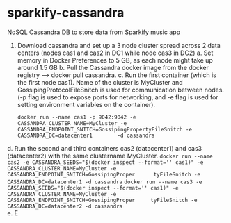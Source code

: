 # sparkify-cassandra
 NoSQL Cassandra DB to store data from Sparkify music app

1. Download cassandra and set up a 3 node cluster spread across 2 data centers (nodes cas1 and cas2 in DC1 while node cas3 in DC2) 
  a. Set memory in Docker Preferences to 5 GB, as each node might take up around 1.5 GB
  b. Pull the Cassandra docker image from the docker registry --> docker pull cassandra. 
  c. Run the first container (which is the first node cas1). Name of the cluster is MyCluster and GossipingProtocolFileSnitch is used for communication between          nodes. (-p flag is used to expose ports for networking, and -e flag is used for setting environment variables on the container). 
     ```
     docker run --name cas1 -p 9042:9042 -e CASSANDRA_CLUSTER_NAME=MyCluster -e CASSANDRA_ENDPOINT_SNITCH=GossipingPropertyFileSnitch -e CASSANDRA_DC=datacenter1        -d cassandra
     ```
  d. Run the second and third containers cas2 (datacenter1) and cas3 (datacenter2) with the same clustername MyCluster. 
     ```
     docker run --name cas2 -e CASSANDRA_SEEDS="$(docker inspect --format='' cas1)" -e CASSANDRA_CLUSTER_NAME=MyCluster -e CASSANDRA_ENDPOINT_SNITCH=GossipingProper      tyFileSnitch -e CASSANDRA_DC=datacenter1 -d cassandra
     ```
     ```
     docker run --name cas3 -e CASSANDRA_SEEDS="$(docker inspect --format='' cas1)" -e CASSANDRA_CLUSTER_NAME=MyCluster -e CASSANDRA_ENDPOINT_SNITCH=GossipingProper     tyFileSnitch -e CASSANDRA_DC=datacenter2 -d cassandra
     ```     
  e. E 
